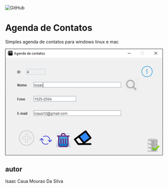 ![GitHub](https://img.shields.io/github/license/icaua/agenda?style=plastic)
# Agenda de Contatos
Simples agenda de contatos para windows linux e mac

![Print da Tela](https://github.com/icaua/agenda/blob/main/img/print.PNG)

## autor 
Isaac Caua Mourao Da Silva

